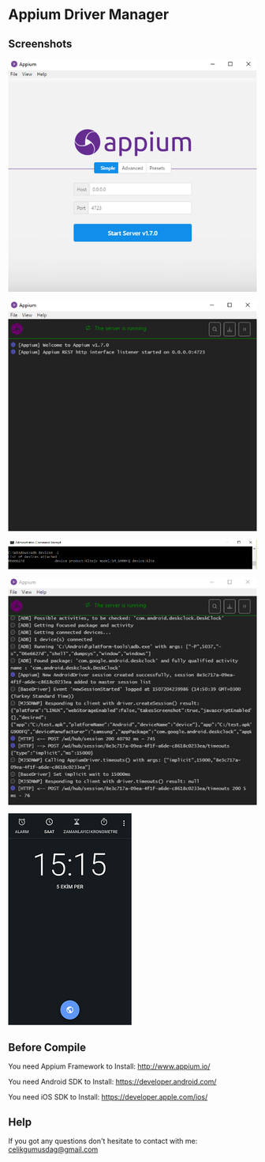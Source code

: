 # Appium Driver Manager

## Screenshots


![Appium Celik Gumusdag](https://github.com/celikgumusdag/appium-driver-manager/blob/master/img/1.PNG)

![Appium Celik Gumusdag](https://github.com/celikgumusdag/appium-driver-manager/blob/master/img/2.PNG)

![Appium Celik Gumusdag](https://github.com/celikgumusdag/appium-driver-manager/blob/master/img/3.PNG)

![Appium Celik Gumusdag](https://github.com/celikgumusdag/appium-driver-manager/blob/master/img/4.PNG)

![Appium Celik Gumusdag](https://github.com/celikgumusdag/appium-driver-manager/blob/master/img/5.PNG)


## Before Compile

You need Appium Framework to Install: http://www.appium.io/

You need Android SDK to Install: https://developer.android.com/

You need iOS SDK to Install: https://developer.apple.com/ios/

## Help
If you got any questions don't hesitate to contact with me: [celikgumusdag@gmail.com](mailto:celikgumusdag@gmail.com)

